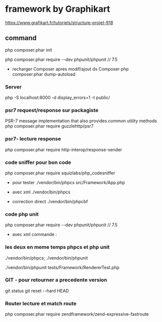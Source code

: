 # framework by Graphikart

https://www.grafikart.fr/tutoriels/structure-projet-918



## command

php composer.phar init

php composer.phar require --dev phpunit/phpunit // 7.5

- recharger Composer apres modif/ajout ds Composer
php composer.phar dump-autoload


### Server
php -S localhost:8000 -d display_errors=1 -t public/


###  psr7 request/response sur packagiste
PSR-7 message implementation that also provides common utility methods
php composer.phar require guzzlehttp/psr7

### psr7- lecture response
php composer.phar require http-interop/response-sender


### code sniffer pour bon code
php composer.phar require squizlabs/php_codesniffer
- pour tester
./vendor/bin/phpcs src/Framework/App.php

- avec xml 
./vendor/bin/phpcs

- correction direct
./vendor/bin/phpcbf

### code php unit
php composer.phar require --dev phpunit/phpunit // 7.5

- avec xml commande :

### les deux en meme temps phpcs et php unit
 ./vendor/bin/phpcs; ./vendor/bin/phpunit

 ./vendor/bin/phpunit tests/Framework/RendererTest.php

 

### GIT - pour retourner a precedente version
git status
git reset --hard HEAD


### Router lecture et match route
php composer.phar require zendframework/zend-expressive-fastroute
